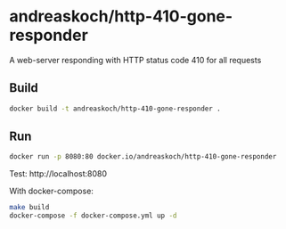 # andreaskoch/http-410-gone-responder

A web-server responding with HTTP status code 410 for all requests

## Build

```bash
docker build -t andreaskoch/http-410-gone-responder .
```

## Run

```bash
docker run -p 8080:80 docker.io/andreaskoch/http-410-gone-responder
```

Test: http://localhost:8080

With docker-compose:

```bash
make build
docker-compose -f docker-compose.yml up -d
```
